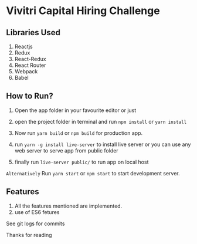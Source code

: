 # Vivitri Capital Hiring Challenge

## Libraries Used
1. Reactjs
2. Redux
3. React-Redux
4. React Router
5. Webpack
6. Babel

## How to Run?
1. Open the app folder in your favourite editor or just 
2. open the project folder in terminal and run `npm install` or `yarn install`
3. Now run `yarn build` or `npm build` for production app.
4. run `yarn -g install live-server` to install live server or you can use any web server to serve app from public folder

5. finally run `live-server public/` to run app on local host

`Alternatively`
Run `yarn start` or `npm start` to start development server. 

## Features
1. All the features mentioned are implemented.
2. use of ES6 fetures

See git logs for commits

Thanks for reading

